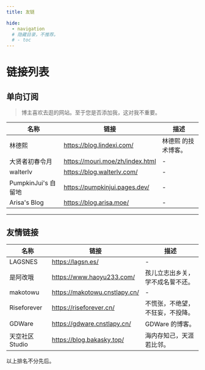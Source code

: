 ```yaml
---
title: 友链

hide:
  - navigation
  # 隐藏目录，不推荐。
  # - toc 
---
```


# 链接列表

## 单向订阅
> 博主喜欢去逛的网站。至于您是否添加我，这对我不重要。

| 名称 | 链接 | 描述 |
| ---- | ---- | ---- |
| 林德熙 | <https://blog.lindexi.com/> | 林德熙 的技术博客。 |
| 大贤者初春令月 | <https://mouri.moe/zh/index.html> | - |
| walterlv |<https://blog.walterlv.com/> | - |
| PumpkinJui's 自留地 | <https://pumpkinjui.pages.dev/> | - |
| Arisa's Blog | <https://blog.arisa.moe/> | - |

---

## 友情链接
| 名称 | 链接 | 描述 |
| ---- | ---- | ---- |
| LAGSNES | <https://lagsn.es/> | - |
| 是阿改哦 | <https://www.haoyu233.com/> | 孩儿立志出乡关，学不成名誓不还。 |
| makotowu | <https://makotowu.cnstlapy.cn/> | - |
| Riseforever | <https://riseforever.cn/> | 不慌张，不绝望，不狂妄，不投降。 |
| GDWare | <https://gdware.cnstlapy.cn/> | GDWare 的博客。 |
| 天空社区Studio | <https://blog.bakasky.top/> | 海内存知己，天涯若比邻。 |

以上排名不分先后。
